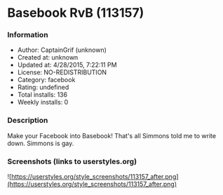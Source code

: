 # Basebook RvB (113157)

### Information
- Author: CaptainGrif (unknown)
- Created at: unknown
- Updated at: 4/28/2015, 7:22:11 PM
- License: NO-REDISTRIBUTION
- Category: facebook
- Rating: undefined
- Total installs: 136
- Weekly installs: 0


### Description
Make your Facebook into Basebook! That's all Simmons told me to write down. Simmons is gay.


### Screenshots (links to userstyles.org)
![https://userstyles.org/style_screenshots/113157_after.png](https://userstyles.org/style_screenshots/113157_after.png)


